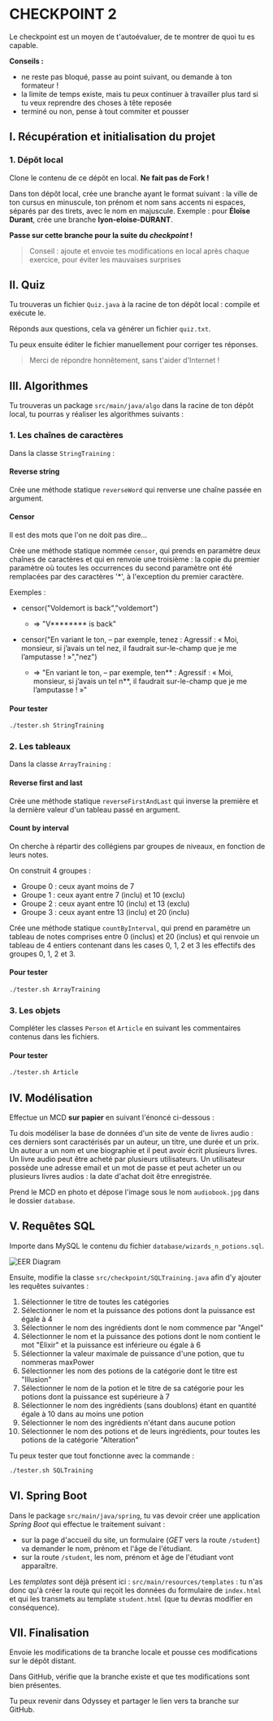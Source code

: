 # CHECKPOINT 2

Le checkpoint est un moyen de t'autoévaluer, de te montrer de quoi tu es capable.

**Conseils :**

* ne reste pas bloqué, passe au point suivant, ou demande à ton formateur !
* la limite de temps existe, mais tu peux continuer à travailler plus tard si tu veux reprendre des choses à tête reposée
* terminé ou non, pense à tout commiter et pousser

## I. Récupération et initialisation du projet

### 1. Dépôt local

Clone le contenu de ce dépôt en local. **Ne fait pas de Fork !**

Dans ton dépôt local, crée une branche ayant le format suivant : la ville de ton cursus en minuscule, ton prénom et nom sans accents ni espaces, séparés par des tirets, avec le nom en majuscule. Exemple : pour **Éloïse Durant**, crée une branche **lyon-eloise-DURANT**.

**Passe sur cette branche pour la suite du *checkpoint* !**

> Conseil : ajoute et envoie tes modifications en local après chaque exercice, pour éviter les mauvaises surprises

## II. Quiz

Tu trouveras un fichier `Quiz.java` à la racine de ton dépôt local : compile et exécute le.

Réponds aux questions, cela va générer un fichier `quiz.txt`.

Tu peux ensuite éditer le fichier manuellement pour corriger tes réponses.

> Merci de répondre honnêtement, sans t'aider d'Internet !

## III. Algorithmes

Tu trouveras un package `src/main/java/algo` dans la racine de ton dépôt local, tu pourras y réaliser les algorithmes suivants :

### 1. Les chaînes de caractères

Dans la classe `StringTraining` :

#### Reverse string

Crée une méthode statique `reverseWord` qui renverse une chaîne passée en argument.

#### Censor

Il est des mots que l'on ne doit pas dire...

Crée une méthode statique nommée `censor`, qui prends en paramètre deux chaînes de caractères et qui en renvoie une troisième : la copie du premier paramètre où toutes les occurrences du second paramètre ont été remplacées par des caractères '*', à l'exception du premier caractère.

Exemples :
* censor("Voldemort is back","voldemort") 
    * => "V******** is back"

* censor("En variant le ton, – par exemple, tenez : Agressif : « Moi, monsieur, si j’avais un tel nez, il faudrait sur-le-champ que je me l’amputasse ! »","nez") 
    * => "En variant le ton, – par exemple, ten** : Agressif : « Moi, monsieur, si j’avais un tel n**, il faudrait sur-le-champ que je me l’amputasse ! »"

#### Pour tester

``` bash
./tester.sh StringTraining
```

### 2. Les tableaux

Dans la classe `ArrayTraining` :

#### Reverse first and last

Crée une méthode statique `reverseFirstAndLast` qui inverse la première et la dernière valeur d'un tableau passé en argument.

#### Count by interval

On cherche à répartir des collégiens par groupes de niveaux, en fonction de leurs notes.

On construit 4 groupes :

* Groupe 0 : ceux ayant moins de 7
* Groupe 1 : ceux ayant entre 7 (inclu) et 10 (exclu)
* Groupe 2 : ceux ayant entre 10 (inclu) et 13 (exclu)
* Groupe 3 : ceux ayant entre 13 (inclu) et 20 (inclu)

Crée une méthode statique `countByInterval`, qui prend en paramètre un tableau de notes comprises entre 0 (inclus) et 20 (inclus) et qui renvoie un tableau de 4 entiers contenant dans les cases 0, 1, 2 et 3 les effectifs des groupes 0, 1, 2 et 3.

#### Pour tester

``` bash
./tester.sh ArrayTraining
```

### 3. Les objets

Compléter les classes `Person` et `Article` en suivant les commentaires contenus dans les fichiers.

#### Pour tester

``` bash
./tester.sh Article
```

## IV. Modélisation
     
Effectue un MCD **sur papier** en suivant l'énoncé ci-dessous :

Tu dois modéliser la base de données d'un site de vente de livres audio : ces derniers sont caractérisés par un auteur, un titre, une durée et un prix. Un auteur a un nom et une biographie et il peut avoir écrit plusieurs livres. Un livre audio peut être acheté par plusieurs utilisateurs. Un utilisateur possède une adresse email et un mot de passe et peut acheter un ou plusieurs livres audios : la date d'achat doit être enregistrée.

Prend le MCD en photo et dépose l'image sous le nom `audiobook.jpg` dans le dossier `database`.

## V. Requêtes SQL

Importe dans MySQL le contenu du fichier `database/wizards_n_potions.sql`.

![EER Diagram](https://image.noelshack.com/fichiers/2019/45/3/1573030901-wizardsnpotions.png)

Ensuite, modifie la classe `src/checkpoint/SQLTraining.java` afin d'y ajouter les requêtes suivantes :

1. Sélectionner le titre de toutes les catégories
2. Sélectionner le nom et la puissance des potions dont la puissance est égale à 4
3. Sélectionner le nom des ingrédients dont le nom commence par "Angel"
4. Sélectionner le nom et la puissance des potions dont le nom contient le mot "Elixir" et la puissance est inférieure ou égale à 6
5. Sélectionner la valeur maximale de puissance d'une potion, que tu nommeras maxPower
6. Sélectionner les nom des potions de la catégorie dont le titre est "Illusion"
7. Sélectionner le nom de la potion et le titre de sa catégorie pour les potions dont la puissance est supérieure à 7
8. Sélectionner le nom des ingrédients (sans doublons) étant en quantité égale à 10 dans au moins une potion
9. Sélectionner le nom des ingrédients n'étant dans aucune potion
10. Sélectionner le nom des potions et de leurs ingrédients, pour toutes les potions de la catégorie "Alteration"

Tu peux tester que tout fonctionne avec la commande :
```bash
./tester.sh SQLTraining
```

## VI. Spring Boot

Dans le package `src/main/java/spring`, tu vas devoir créer une application *Spring Boot* qui effectue le traitement suivant :

* sur la page d'accueil du site, un formulaire (*GET* vers la route `/student`) va demander le nom, prénom et l'âge de l'étudiant.
* sur la route `/student`, les nom, prénom et âge de l'étudiant vont apparaître.

Les *templates* sont déjà présent ici : `src/main/resources/templates` : tu n'as donc qu'à créer la route qui reçoit les données du formulaire de `index.html` et qui les transmets au template `student.html` (que tu devras modifier en conséquence). 

## VII. Finalisation

Envoie les modifications de ta branche locale et pousse ces modifications sur le dépôt distant.

Dans GitHub, vérifie que la branche existe et que tes modifications sont bien présentes.

Tu peux revenir dans Odyssey et partager le lien vers ta branche sur GitHub.